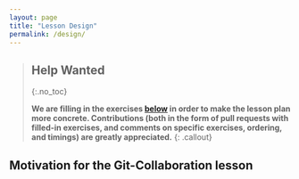 ```yaml
---
layout: page
title: "Lesson Design"
permalink: /design/
---
```


> ## Help Wanted
> {:.no_toc}
>
> **We are filling in the exercises [below](#stage-3-learning-plan)
> in order to make the lesson plan more concrete.
> Contributions (both in the form of pull requests with filled-in exercises,
> and comments on specific exercises, ordering, and timings) are greatly appreciated.**
{: .callout}

## Motivation for the Git-Collaboration lesson
